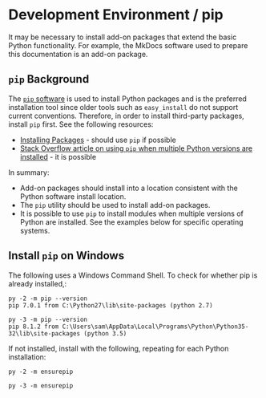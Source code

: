 # Development Environment / pip

It may be necessary to install add-on packages that extend the basic Python functionality.
For example, the MkDocs software used to prepare this documentation is an add-on package.

## `pip` Background

The [`pip` software](https://pip.pypa.io/en/stable/) is used to install Python packages and is the preferred installation tool since older tools such as `easy_install`
do not support current conventions.  Therefore, in order to install third-party packages, install `pip` first.
See the following resources:

* [Installing Packages](https://packaging.python.org/installing/) - should use `pip` if possible
* [Stack Overflow article on using `pip` when multiple Python versions are installed](http://stackoverflow.com/questions/10919569/how-to-install-a-module-use-pip-for-specific-version-of) -
it is possible

In summary:

* Add-on packages should install into a location consistent with the Python software install location.
* The `pip` utility should be used to install add-on packages.
* It is possible to use `pip` to install modules when multiple versions of Python are installed.
See the examples below for specific operating systems.

## Install `pip` on Windows

The following uses a Windows Command Shell.  To check for whether pip is already installed,:

```com
py -2 -m pip --version
pip 7.0.1 from C:\Python27\lib\site-packages (python 2.7)

py -3 -m pip --version
pip 8.1.2 from C:\Users\sam\AppData\Local\Programs\Python\Python35-32\lib\site-packages (python 3.5)

```

If not installed, install with the following, repeating for each Python installation:

```com
py -2 -m ensurepip

py -3 -m ensurepip
```
